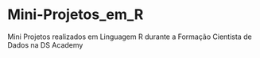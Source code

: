 # Mini-Projetos_em_R
Mini Projetos realizados em Linguagem R durante a Formação Cientista de Dados na DS Academy
